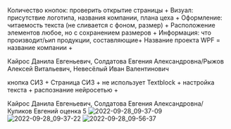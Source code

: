 Количество кнопок: проверить открытие страницы +
Визуал: присутствие логотипа, названия компании, плана цеха +
Оформление: читаемость текста (не сливается с фоном, размер) +
Расположение элементов любое, но с сохранением размеров +
Информация: что производит/ьип продукции, составляющие+
Название проекта WPF = название компании +

Кайрос Данила Евгеньевич, Солдатова Евгения Александровна/Рыжов Алексей Витальевич, Невесёлый Иван Валентинович 

кнопка СИЗ +
Страница СИЗ +
не использует Textblock +
настройка текста +
распознание нейросетью +

Кайрос Данила Евгеньевич, Солдатова Евгения Александровна/ Куликов Евгений 
оценка 5
![2022-09-28_09-37-09](https://user-images.githubusercontent.com/97594123/192705864-79aafb58-27be-4b80-b4df-f2d99a42c3a8.png)
![2022-09-28_09-37-22](https://user-images.githubusercontent.com/97594123/192705874-2ab40da2-0a20-488c-b96d-0af8c57abccf.png)
![2022-09-28_09-56-37](https://user-images.githubusercontent.com/97594123/192709528-53ecbc97-fb5b-456c-aa05-316538e995c2.png)
